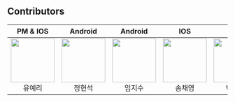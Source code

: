 ## Contributors

| PM & IOS | Android | Android | IOS | IOS | Server | Server | Server | Server |
|:----------:|:----------:|:----------:|:----------:|:----------:|:----------:|:----------:|:----------:|:----------:|
| [<img src="https://avatars.githubusercontent.com/u/100466546?v=4" alt="" style="width:100px;100px;">](https://github.com/yooyeri) <br/><div align="center">유예리</div> | [<img src="https://avatars.githubusercontent.com/u/72616557?v=4" alt="" style="width:100px;100px;">](https://github.com/hyuns66) <br/><div align="center">정현석</div> | [<img src="https://avatars.githubusercontent.com/u/69844138?v=4" alt="" style="width:100px;100px;">](https://github.com/Ji-soo708) <br/><div align="center">임지수</div> | [<img src="https://avatars.githubusercontent.com/u/77428876?v=4" alt="" style="width:100px;100px;">](https://github.com/chaeyoung103) <br/><div align="center">송채영</div> | [<img src="https://avatars.githubusercontent.com/u/65206829?v=4" alt="" style="width:100px;100px;">](https://github.com/dev-muuu) <br/><div align="center">박소윤</div> | [<img src="https://avatars.githubusercontent.com/u/78777461?v=4" alt="" style="width:100px;100px;">](https://github.com/tkddls23) <br/><div align="center">신원석</div> | [<img src="https://avatars.githubusercontent.com/u/89000730?v=4" alt="" style="width:100px;100px;">](https://github.com/juwonleee) <br/><div align="center">이주원</div> | [<img src="https://avatars.githubusercontent.com/u/93924890?v=4" alt="" style="width:100px;100px;">](https://github.com/60jong) <br/><div align="center">유경종</div> | [<img src="https://avatars.githubusercontent.com/u/101321313?v=4" alt="" style="width:100px;100px;">](https://github.com/goldggyul) <br/><div align="center">김현정</div> |
